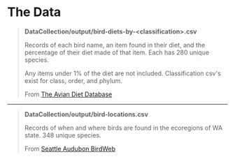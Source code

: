 # The Data

> **DataCollection/output/bird-diets-by-\<classification>.csv**
> 
> Records of each bird name, an item found in their diet, and the percentage of their diet made of that item. Each has 280 unique species.
>
> Any items under 1% of the diet are not included. Classification csv's exist for class, order, and phylum.
>
> From [The Avian Diet Database](https://aviandiet.unc.edu/)

---

> **DataCollection/output/bird-locations.csv**
>
> Records of when and where birds are found in the ecoregions of WA state. 348 unique species.
>
> From [Seattle Audubon BirdWeb](http://www.birdweb.org/BIRDWEB/birds)